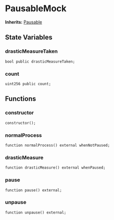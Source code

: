 # PausableMock
**Inherits:**
[Pausable](/lib/openzeppelin-contracts/contracts/utils/Pausable.sol/abstract.Pausable.md)


## State Variables
### drasticMeasureTaken

```solidity
bool public drasticMeasureTaken;
```


### count

```solidity
uint256 public count;
```


## Functions
### constructor


```solidity
constructor();
```

### normalProcess


```solidity
function normalProcess() external whenNotPaused;
```

### drasticMeasure


```solidity
function drasticMeasure() external whenPaused;
```

### pause


```solidity
function pause() external;
```

### unpause


```solidity
function unpause() external;
```


